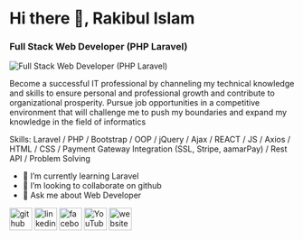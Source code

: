 # Hi there 👋, Rakibul Islam
### Full Stack Web Developer (PHP Laravel)
![Full Stack Web Developer (PHP Laravel)](https://scontent.fdac37-1.fna.fbcdn.net/v/t39.30808-6/328948793_510326611240814_140717942428374552_n.jpg?_nc_cat=102&ccb=1-7&_nc_sid=dd5e9f&_nc_eui2=AeE5c5HnFpY2T5P1GiDYX1VcNAz1CY2SkZk0DPUJjZKRmaBXoR6CtxrSmnwxnnC7x9AZdzYL3-ILOAxuymQpt3Rr&_nc_ohc=Us8k9IH9rSAAX8tWzeC&_nc_ht=scontent.fdac37-1.fna&oh=00_AfBHKIfDaBp8QP22Cx6oFePhsfa1mbMc9CnKBYWHmmVy5Q&oe=6572A87A)

Become a successful IT professional by channeling my technical knowledge
and skills to ensure personal and professional growth and contribute to organizational
prosperity. Pursue job opportunities in a competitive environment that will challenge
me to push my boundaries and expand my knowledge in the field of informatics

Skills: Laravel / PHP / Bootstrap / OOP /  jQuery  / Ajax / REACT / JS / Axios / HTML / CSS / Payment Gateway Integration (SSL, Stripe, aamarPay) / Rest API  / Problem Solving 

- 🌱 I’m currently learning Laravel 
- 👯 I’m looking to collaborate on github 
- 💬 Ask me about Web Developer 


[<img src='https://cdn.jsdelivr.net/npm/simple-icons@3.0.1/icons/github.svg' alt='github' height='40'>](https://github.com/https://github.com/Rakib2264)  [<img src='https://cdn.jsdelivr.net/npm/simple-icons@3.0.1/icons/linkedin.svg' alt='linkedin' height='40'>](https://www.linkedin.com/in/https://www.linkedin.com/in/rakib-khan-771916288//)  [<img src='https://cdn.jsdelivr.net/npm/simple-icons@3.0.1/icons/facebook.svg' alt='facebook' height='40'>](https://www.facebook.com/https://www.facebook.com/hmrakib.khan.716)  [<img src='https://cdn.jsdelivr.net/npm/simple-icons@3.0.1/icons/youtube.svg' alt='YouTube' height='40'>](https://www.youtube.com/channel/https://www.youtube.com/channel/UC3omwxfWuDC_ykGfJbHIqvg)  [<img src='https://cdn.jsdelivr.net/npm/simple-icons@3.0.1/icons/icloud.svg' alt='website' height='40'>](https://miapur.com/)  

